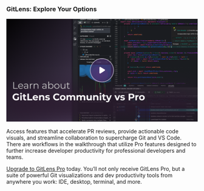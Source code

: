 ### GitLens: Explore Your Options

<a href="https://help.gitkraken.com/gitlens/communityvspro" title="Watch the Getting Started tutorial video">
  <img src="thumbnails/welcome.png" alt="GitLens tutorial video" />
</a>

Access features that accelerate PR reviews, provide actionable code visuals, and streamline collaboration to supercharge Git and VS Code. There are workflows in the walkthrough that utilize Pro features designed to further increase developer productivity for professional developers and teams.

[Upgrade to GitLens Pro](command:gitlens.plus.upgrade) today. You’ll not only receive GitLens Pro, but a suite of powerful Git visualizations and dev productivity tools from anywhere you work: IDE, desktop, terminal, and more.
